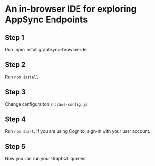# An in-browser IDE for exploring AppSync Endpoints


## Step 1
Run `npm install graphsync-browser-ide

## Step 2
Run `npm install`

## Step 3
Change configuraiton `src/aws-config.js`

## Step 4
Run `npm start`. If you are using Cognito, sign-in with your user account.

## Step 5
Now you can run your GraphQL queries.